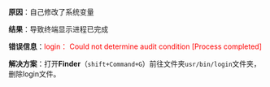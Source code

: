 **原因**：自己修改了系统变量

**结果**：导致终端显示进程已完成

**错误信息**：<font color=red>login： Could not determine audit condition  [Process completed]</font>

**解决方案**：打开**Finder**（`shift+Command+G`）前往文件夹`usr/bin/login`文件夹，删除login文件。
